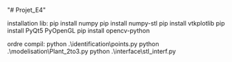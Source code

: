 "# Projet_E4" 

installation lib:
pip install numpy
pip install numpy-stl 
pip install vtkplotlib 
pip install PyQt5 PyOpenGL
pip install opencv-python


ordre compil:
python .\identification\points.py
python .\modelisation\Plant_2to3.py
python .\interface\stl_interf.py
